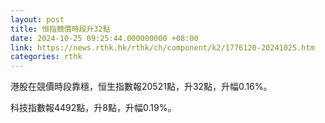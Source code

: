 ```yaml
---
layout: post
title: 恒指競價時段升32點
date: 2024-10-25 09:25:44.000000000 +08:00
link: https://news.rthk.hk/rthk/ch/component/k2/1776120-20241025.htm
categories: rthk
---
```


港股在競價時段靠穩，恒生指數報20521點，升32點，升幅0.16%。

科技指數報4492點，升8點，升幅0.19%。
